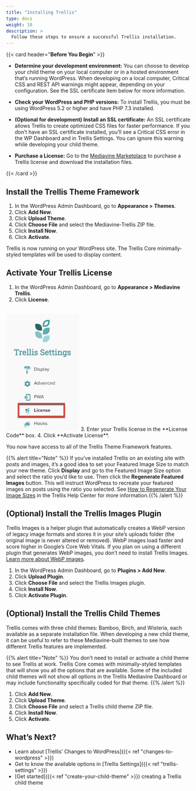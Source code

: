 ```yaml
---
title: "Installing Trellis"
type: docs
weight: 10
description: >
  Follow these steps to ensure a successful Trellis installation.
---
```

{{< card header="**Before You Begin**"  >}}

- **Determine your development environment:** You can choose to develop your child theme on your local computer or in a hosted environment that’s running WordPress. When developing on a local computer, Critical CSS and REST API warnings might appear, depending on your configuration. See the SSL certificate item below for more information.

- **Check your WordPress and PHP versions:** To install Trellis, you must be using WordPress 5.2 or higher and have PHP 7.3 installed.
- **(Optional for development) Install an SSL certificate:** An SSL certificate allows Trellis to create optimized CSS files for faster performance. If you don’t have an SSL certificate installed, you’ll see a Critical CSS error in the WP Dashboard and in Trellis Settings. You can ignore this warning while developing your child theme.
- **Purchase a License:** Go to the [Mediavine Marketplace](https://marketplace.mediavine.com/trellis/) to purchase a Trellis license and download the installation files.

{{< /card >}}

## Install the Trellis Theme Framework

1. In the WordPress Admin Dashboard, go to **Appearance > Themes**.
2. Click **Add New**.
3. Click **Upload Theme**.
4. Click **Choose File** and select the Mediavine-Trellis ZIP file.
5. Click **Install Now**.
6. Click **Activate**.

Trellis is now running on your WordPress site. The Trellis Core minimally-styled templates will be used to display content.

## Activate Your Trellis License

1. In the WordPress Admin Dashboard, go to **Appearance > Mediavine Trellis**.
2. Click **License**.
<br />
<img src="install-license-v2.png" alt="License setting." width="200px" />
3. Enter your Trellis license in the **License Code** box.
4. Click **Activate License**.

You now have access to all of the Trellis Theme Framework features.

{{% alert title="Note" %}} If you’ve installed Trellis on an existing site with posts and images, it’s a good idea to set your Featured Image Size to match your new theme. Click **Display** and go to the Featured Image Size option and select the ratio you’d like to use. Then click the **Regenerate Featured Images** button. This will instruct WordPress to recreate your featured images on posts using the ratio you selected. See [How to Regenerate Your Image Sizes](https://product-help.mediavine.com/en/articles/5528297-how-to-regenerate-your-image-sizes-in-trellis) in the Trellis Help Center for more information.{{% /alert %}}

## (Optional) Install the Trellis Images Plugin

Trellis Images is a helper plugin that automatically creates a WebP version of legacy image formats and stores it in your site’s uploads folder (the original image is never altered or removed). WebP images load faster and score higher in Google’s Core Web Vitals. If you plan on using a different plugin that generates WebP images, you don’t need to install Trellis Images. [Learn more about WebP images](https://developers.google.com/speed/webp#:~:text=WebP%20is%20a%20modern%20image,in%20size%20compared%20to%20PNGs.).

1. In the WordPress Admin Dashboard, go to **Plugins > Add New**.
2. Click **Upload Plugin**.
3. Click **Choose File** and select the Trellis Images plugin.
4. Click **Install Now**.
5. Click **Activate Plugin**.

## (Optional) Install the Trellis Child Themes

Trellis comes with three child themes: Bamboo, Birch, and Wisteria, each available as a separate installation file. When developing a new child theme, it can be useful to refer to these Mediavine-built themes to see how different Trellis features are implemented.

{{% alert title="Note" %}} You don’t need to install or activate a child theme to see Trellis at work. Trellis Core comes with minimally-styled templates that will show you all the options that are available. Some of the included child themes will not show all options in the Trellis Mediavine Dashboard or may include functionality specifically coded for that theme. {{% /alert %}}

1. Click **Add New**.
2. Click **Upload Theme**.
3. Click **Choose File** and select a Trellis child theme ZIP file.
4. Click **Install Now**.
5. Click **Activate**.

## What’s Next?

- Learn about [Trellis’ Changes to WordPress]({{< ref "changes-to-wordpress" >}})
- Get to know the available options in [Trellis Settings]({{< ref "trellis-settings" >}})
- [Get started]({{< ref "create-your-child-theme" >}}) creating a Trellis child theme
